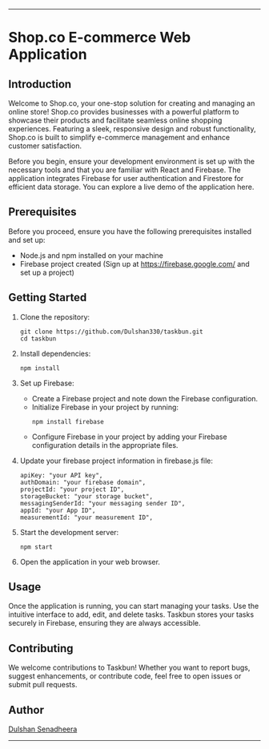 ---

# Shop.co E-commerce Web Application

## Introduction

Welcome to Shop.co, your one-stop solution for creating and managing an online store! Shop.co provides businesses with a powerful platform to showcase their products and facilitate seamless online shopping experiences. Featuring a sleek, responsive design and robust functionality, Shop.co is built to simplify e-commerce management and enhance customer satisfaction.

Before you begin, ensure your development environment is set up with the necessary tools and that you are familiar with React and Firebase. The application integrates Firebase for user authentication and Firestore for efficient data storage. You can explore a live demo of the application here.

## Prerequisites

Before you proceed, ensure you have the following prerequisites installed and set up:

- Node.js and npm installed on your machine
- Firebase project created (Sign up at https://firebase.google.com/ and set up a project)

## Getting Started

1. Clone the repository:

   ```
   git clone https://github.com/Dulshan330/taskbun.git
   cd taskbun
   ```

2. Install dependencies:

   ```
   npm install
   ```

3. Set up Firebase:

   - Create a Firebase project and note down the Firebase configuration.
   - Initialize Firebase in your project by running:
     ```
     npm install firebase
     ```
   - Configure Firebase in your project by adding your Firebase configuration details in the appropriate files.

4. Update your firebase project information in firebase.js file:

   ```
   apiKey: "your API key",
   authDomain: "your firebase domain",
   projectId: "your project ID",
   storageBucket: "your storage bucket",
   messagingSenderId: "your messaging sender ID",
   appId: "your App ID",
   measurementId: "your measurement ID",
   ```

6. Start the development server:

   ```
   npm start
   ```

7. Open the application in your web browser.

## Usage

Once the application is running, you can start managing your tasks. Use the intuitive interface to add, edit, and delete tasks. Taskbun stores your tasks securely in Firebase, ensuring they are always accessible.

## Contributing

We welcome contributions to Taskbun! Whether you want to report bugs, suggest enhancements, or contribute code, feel free to open issues or submit pull requests.

## Author

[Dulshan Senadheera](https://dulshansenadheera.me/)

---